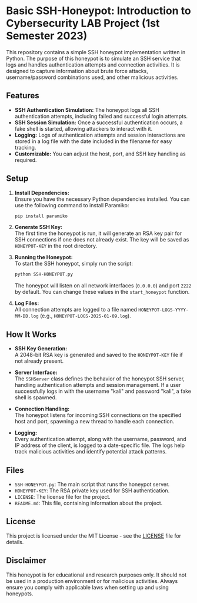 # Basic SSH-Honeypot: Introduction to Cybersecurity LAB Project (1st Semester 2023)

This repository contains a simple SSH honeypot implementation written in Python. The purpose of this honeypot is to simulate an SSH service that logs and handles authentication attempts and connection activities. It is designed to capture information about brute force attacks, username/password combinations used, and other malicious activities.

## Features

- **SSH Authentication Simulation:** The honeypot logs all SSH authentication attempts, including failed and successful login attempts.
- **SSH Session Simulation:** Once a successful authentication occurs, a fake shell is started, allowing attackers to interact with it.
- **Logging:** Logs of authentication attempts and session interactions are stored in a log file with the date included in the filename for easy tracking.
- **Customizable:** You can adjust the host, port, and SSH key handling as required.

## Setup

1. **Install Dependencies:**  
   Ensure you have the necessary Python dependencies installed. You can use the following command to install Paramiko:

   ```bash
   pip install paramiko
   ```

2. **Generate SSH Key:**  
   The first time the honeypot is run, it will generate an RSA key pair for SSH connections if one does not already exist. The key will be saved as `HONEYPOT-KEY` in the root directory.

3. **Running the Honeypot:**  
   To start the SSH honeypot, simply run the script:

   ```bash
   python SSH-HONEYPOT.py
   ```

   The honeypot will listen on all network interfaces (`0.0.0.0`) and port `2222` by default. You can change these values in the `start_honeypot` function.

4. **Log Files:**  
   All connection attempts are logged to a file named `HONEYPOT-LOGS-YYYY-MM-DD.log` (e.g., `HONEYPOT-LOGS-2025-01-09.log`).

## How It Works

- **SSH Key Generation:**  
  A 2048-bit RSA key is generated and saved to the `HONEYPOT-KEY` file if not already present.
  
- **Server Interface:**  
  The `SSHServer` class defines the behavior of the honeypot SSH server, handling authentication attempts and session management. If a user successfully logs in with the username "kali" and password "kali", a fake shell is spawned.
  
- **Connection Handling:**  
  The honeypot listens for incoming SSH connections on the specified host and port, spawning a new thread to handle each connection.

- **Logging:**  
  Every authentication attempt, along with the username, password, and IP address of the client, is logged to a date-specific file. The logs help track malicious activities and identify potential attack patterns.

## Files

- `SSH-HONEYPOT.py`: The main script that runs the honeypot server.
- `HONEYPOT-KEY`: The RSA private key used for SSH authentication.
- `LICENSE`: The license file for the project.
- `README.md`: This file, containing information about the project.

## License

This project is licensed under the MIT License - see the [LICENSE](LICENSE) file for details.

## Disclaimer

This honeypot is for educational and research purposes only. It should not be used in a production environment or for malicious activities. Always ensure you comply with applicable laws when setting up and using honeypots.


